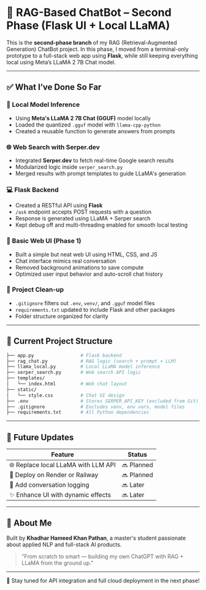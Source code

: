 # 🧠 RAG-Based ChatBot – Second Phase (Flask UI + Local LLaMA)

This is the **second-phase branch** of my RAG (Retrieval-Augmented Generation) ChatBot project. In this phase, I moved from a terminal-only prototype to a full-stack web app using **Flask**, while still keeping everything local using Meta’s LLaMA 2 7B Chat model.

---

## ✅ What I’ve Done So Far

### 🧠 Local Model Inference

* Using **Meta's LLaMA 2 7B Chat (GGUF)** model locally
* Loaded the quantized `.gguf` model with `llama-cpp-python`
* Created a reusable function to generate answers from prompts

### 🌐 Web Search with Serper.dev

* Integrated **Serper.dev** to fetch real-time Google search results
* Modularized logic inside `serper_search.py`
* Merged results with prompt templates to guide LLaMA's generation

### 💻 Flask Backend

* Created a RESTful API using **Flask**
* `/ask` endpoint accepts POST requests with a question
* Response is generated using LLaMA + Serper search
* Kept debug off and multi-threading enabled for smooth local testing

### 💬 Basic Web UI (Phase 1)

* Built a simple but neat web UI using HTML, CSS, and JS
* Chat interface mimics real conversation
* Removed background animations to save compute
* Optimized user input behavior and auto-scroll chat history

### 🧹 Project Clean-up

* `.gitignore` filters out `.env`, `venv/`, and `.gguf` model files
* `requirements.txt` updated to include Flask and other packages
* Folder structure organized for clarity

---

## 📁 Current Project Structure

```bash
├── app.py                 # Flask backend
├── rag_chat.py            # RAG logic (search + prompt + LLM)
├── llama_local.py         # Local LLaMA model inference
├── serper_search.py       # Web search API logic
├── templates/
│   └── index.html         # Web chat layout
├── static/
│   └── style.css          # Chat UI design
├── .env                   # Stores SERPER_API_KEY (excluded from Git)
├── .gitignore             # Excludes venv, env vars, model files
├── requirements.txt       # All Python dependencies
```

---

## 🚧 Future Updates

| Feature                             | Status     |
| ----------------------------------- | ---------- |
| 🌐 Replace local LLaMA with LLM API | 🔜 Planned |
| 🚀 Deploy on Render or Railway      | 🔜 Planned |
| 💾 Add conversation logging         | 🔜 Later   |
| ✨ Enhance UI with dynamic effects   | 🔜 Later   |

---

## 👤 About Me

Built by **Khadhar Hameed Khan Pathan**, a master's student passionate about applied NLP and full-stack AI products.

> "From scratch to smart — building my own ChatGPT with RAG + LLaMA from the ground up."

---

🔁 Stay tuned for API integration and full cloud deployment in the next phase!
